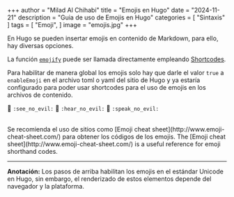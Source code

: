 +++
author = "Milad Al Chihabi"
title = "Emojis en Hugo"
date = "2024-11-21" 
description = "Guia de uso de Emojis en Hugo"
categories = [
    "Sintaxis"
]
tags = [
    "Emoji",
]
image = "emojis.jpg"
+++

En Hugo se pueden insertar emojis en contenido de Markdown, para ello, hay diversas opciones.

La función [`emojify`](https://gohugo.io/functions/emojify/) puede ser llamada directamente empleando [Shortcodes](https://gohugo.io/templates/shortcode-templates/#inline-shortcodes).

Para habilitar de manera global los emojis solo hay que darle el valor `true` a `enableEmoji` en el archivo toml o yaml del sitio de Hugo y ya estaría configurado para poder usar shortcodes para el uso de emojis en los archivos de contenido. 

<p><span class="nowrap"><span class="emojify">🙈</span> <code>:see_no_evil:</code></span>  <span class="nowrap"><span class="emojify">🙉</span> <code>:hear_no_evil:</code></span>  <span class="nowrap"><span class="emojify">🙊</span> <code>:speak_no_evil:</code></span></p>
<br>
Se recomienda el uso de sitios como [Emoji cheat sheet](http://www.emoji-cheat-sheet.com/) para obtener los códigos de los emojis.
The [Emoji cheat sheet](http://www.emoji-cheat-sheet.com/) is a useful reference for emoji shorthand codes.

***

**Anotación:** Los pasos de arriba habilitan los emojis en el estándar Unicode en Hugo, sin embargo, el renderizado de estos elementos depende del navegador y la plataforma.